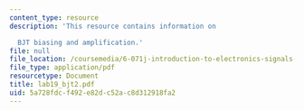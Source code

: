 ```yaml
---
content_type: resource
description: 'This resource contains information on

  BJT biasing and amplification.'
file: null
file_location: /coursemedia/6-071j-introduction-to-electronics-signals-and-measurement-spring-2006/5a728fdcf492e82dc52ac8d312918fa2_lab19_bjt2.pdf
file_type: application/pdf
resourcetype: Document
title: lab19_bjt2.pdf
uid: 5a728fdc-f492-e82d-c52a-c8d312918fa2
---
```

